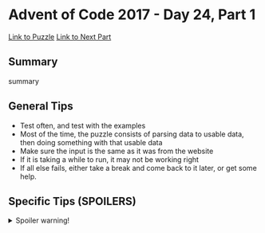# Advent of Code 2017 - Day 24, Part 1

[Link to Puzzle](https://adventofcode.com/2017/day/24)
[Link to Next Part](https://github.com/CodingAP/unofficial-aoc-syllabus/blob/main/years/2017/day24/part2.md)

## Summary
summary

## General Tips
- Test often, and test with the examples
- Most of the time, the puzzle consists of parsing data to usable data, then doing something with that usable data
- Make sure the input is the same as it was from the website
- If it is taking a while to run, it may not be working right
- If all else fails, either take a break and come back to it later, or get some help.

## Specific Tips (SPOILERS)
<details> <summary>Spoiler warning!</summary>

specific tips

</details>